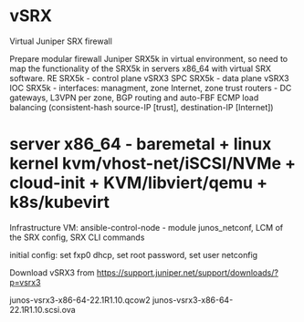 # vSRX
Virtual Juniper SRX firewall

Prepare modular firewall Juniper SRX5k in virtual environment, so need to map the functionality of the SRX5k in servers x86_64 with virtual SRX software.
RE SRX5k - control plane vSRX3
SPC SRX5k - data plane vSRX3
IOC SRX5k - interfaces: managment, zone Internet, zone trust
routers - DC gateways, L3VPN per zone, BGP routing and auto-FBF ECMP load balancing (consistent-hash source-IP [trust], destination-IP [Internet])

# server x86_64 - baremetal + linux kernel kvm/vhost-net/iSCSI/NVMe + cloud-init + KVM/libviert/qemu + k8s/kubevirt
Infrastructure
VM: ansible-control-node - module junos_netconf, LCM of the SRX config, SRX CLI commands 

initial config: set fxp0 dhcp, set root password, set user netconfig

Download vSRX3 from https://support.juniper.net/support/downloads/?p=vsrx3

junos-vsrx3-x86-64-22.1R1.10.qcow2
junos-vsrx3-x86-64-22.1R1.10.scsi.ova

